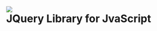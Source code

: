 <h1>
  <img src="https://upload.wikimedia.org/wikipedia/en/thumb/9/9e/JQuery_logo.svg/220px-JQuery_logo.svg.png"><br>
  JQuery Library for JvaScript
</h1>
  

